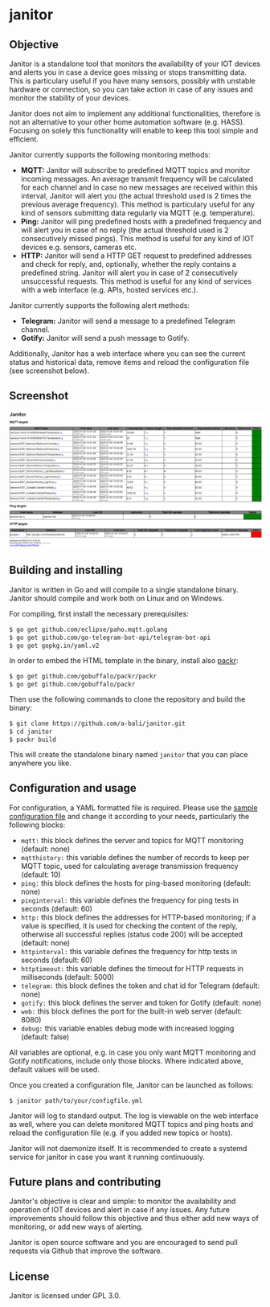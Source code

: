 # janitor
## Objective
Janitor is a standalone tool that monitors the availability of your IOT devices and alerts you in case a device goes missing or stops transmitting data. This is particulary useful if you have many sensors, possibly with unstable hardware or connection, so you can take action in case of any issues and monitor the stability of your devices.

Janitor does not aim to implement any additional functionalities, therefore is not an alternative to your other home automation software (e.g. HASS). Focusing on solely this functionality will enable to keep this tool simple and efficient.

Janitor currently supports the following monitoring methods:
* **MQTT:** Janitor will subscribe to predefined MQTT topics and monitor incoming messages. An average transmit frequency will be calculated for each channel and in case no new messages are received within this interval, Janitor will alert you (the actual threshold used is 2 times the previous average frequency). This method is particulary useful for any kind of sensors submitting data regularly via MQTT (e.g. temperature).
* **Ping:** Janitor will ping predefined hosts with a predefined frequency and will alert you in case of no reply (the actual threshold used is 2 consecutively missed pings). This method is useful for any kind of IOT devices e.g. sensors, cameras etc.
* **HTTP:** Janitor will send a HTTP GET request to predefined addresses and check for reply, and, optionally, whether the reply contains a predefined string. Janitor will alert you in case of 2 consecutively unsuccessful requests. This method is useful for any kind of services with a web interface (e.g. APIs, hosted services etc.).

Janitor currently supports the following alert methods:
* **Telegram:** Janitor will send a message to a predefined Telegram channel.
* **Gotify:** Janitor will send a push message to Gotify.

Additionally, Janitor has a web interface where you can see the current status and historical data, remove items and reload the configuration file (see screenshot below).

## Screenshot
![Screenshot](docs/screenshot.png)

## Building and installing

Janitor is written in Go and will compile to a single standalone binary. Janitor should compile and work both on Linux and on Windows.

For compiling, first install the necessary prerequisites:

    $ go get github.com/eclipse/paho.mqtt.golang
    $ go get github.com/go-telegram-bot-api/telegram-bot-api
    $ go get gopkg.in/yaml.v2

In order to embed the HTML template in the binary, install also [packr](https://github.com/gobuffalo/packr):

    $ go get github.com/gobuffalo/packr/packr
    $ go get github.com/gobuffalo/packr

Then use the following commands to clone the repository and build the binary:

    $ git clone https://github.com/a-bali/janitor.git
    $ cd janitor
    $ packr build

This will create the standalone binary named `janitor` that you can place anywhere you like.

## Configuration and usage

For configuration, a YAML formatted file is required. Please use the [sample configuration file](config.yml) and change it according to your needs, particularly the following blocks:
* `mqtt:` this block defines the server and topics for MQTT monitoring (default: none)
* `mqtthistory:` this variable defines the number of records to keep per MQTT topic, used for calculating average transmission frequency (default: 10)
* `ping:` this block defines the hosts for ping-based monitoring (default: none)
* `pinginterval:` this variable defines the frequency for ping tests in seconds (default: 60)
* `http:` this block defines the addresses for HTTP-based monitoring; if a value is specified, it is used for checking the content of the reply, otherwise all successful replies (status code 200) will be accepted (default: none)
* `httpinterval:` this variable defines the frequency for http tests in seconds (default: 60)
* `httptimeout:` this variable defines the timeout for HTTP requests in milliseconds (default: 5000)
* `telegram:` this block defines the token and chat id for Telegram (default: none)
* `gotify:` this block defines the server and token for Gotify (default: none)
* `web:` this block defines the port for the built-in web server (default: 8080)
* `debug:` this variable enables debug mode with increased logging (default: false)

All variables are optional, e.g. in case you only want MQTT monitoring and Gotify notifications, include only those blocks. Where indicated above, default values will be used.

Once you created a configuration file, Janitor can be launched as follows:

    $ janitor path/to/your/configfile.yml

Janitor will log to standard output. The log is viewable on the web interface as well, where you can delete monitored MQTT topics and ping hosts and reload the configuration file (e.g. if you added new topics or hosts). 

Janitor will not daemonize itself. It is recommended to create a systemd service for janitor in case you want it running continuously.

## Future plans and contributing

Janitor's objective is clear and simple: to monitor the availability and operation of IOT devices and alert in case if any issues. Any future improvements should follow this objective and thus either add new ways of monitoring, or add new ways of alerting.

Janitor is open source software and you are encouraged to send pull requests via Github that improve the software.

## License

Janitor is licensed under GPL 3.0.

